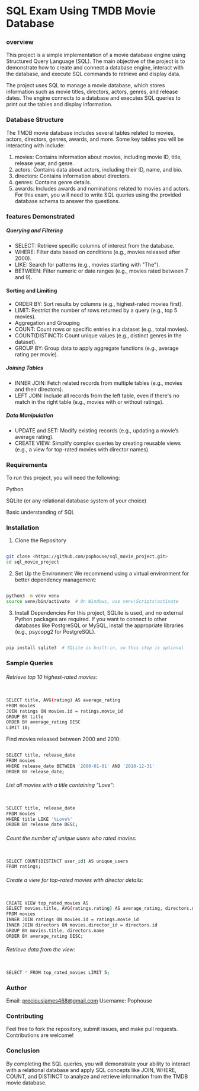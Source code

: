 # SQL Exam Using TMDB Movie Database
### overview
This project is a simple implementation of a movie database engine using Structured Query Language (SQL). The main objective of the project is to demonstrate how to create and connect a database engine, interact with the database, and execute SQL commands to retrieve and display data.

The project uses SQL to manage a movie database, which stores information such as movie titles, directors, actors, genres, and release dates. The engine connects to a database and executes SQL queries to print out the tables and display information.

### Database Structure
The TMDB movie database includes several tables related to movies, actors, directors, genres, awards, and more. Some key tables you will be interacting with include:

1. movies: Contains information about movies, including movie ID, title, release year, and genre.
2. actors: Contains data about actors, including their ID, name, and bio.
3. directors: Contains information about directors.
4. genres: Contains genre details.
5. awards: Includes awards and nominations related to movies and actors.
For this exam, you will need to write SQL queries using the provided database schema to answer the questions.
### features Demonstrated
##### Querying and Filtering
- SELECT: Retrieve specific columns of interest from the database.
- WHERE: Filter data based on conditions (e.g., movies released after 2000).
- LIKE: Search for patterns (e.g., movies starting with "The").
- BETWEEN: Filter numeric or date ranges (e.g., movies rated between 7 and 9).
#### Sorting and Limiting
- ORDER BY: Sort results by columns (e.g., highest-rated movies first).
- LIMIT: Restrict the number of rows returned by a query (e.g., top 5 movies).
- Aggregation and Grouping
- COUNT: Count rows or specific entries in a dataset (e.g., total movies).
- COUNT(DISTINCT): Count unique values (e.g., distinct genres in the dataset).
- GROUP BY: Group data to apply aggregate functions (e.g., average rating per movie).
##### Joining Tables
- INNER JOIN: Fetch related records from multiple tables (e.g., movies and their directors).
- LEFT JOIN: Include all records from the left table, even if there's no match in the right table (e.g., movies with or without ratings).
##### Data Manipulation
- UPDATE and SET: Modify existing records (e.g., updating a movie’s average rating).
- CREATE VIEW: Simplify complex queries by creating reusable views (e.g., a view for top-rated movies with director names).

### Requirements
To run this project, you will need the following:

Python 

SQLite (or any relational database system of your choice)

Basic understanding of SQL

### Installation
1. Clone the Repository
```bash

git clone <https://github.com/pophouse/sql_movie_project.git>
cd sql_movie_project
```
2. Set Up the Environment
We recommend using a virtual environment for better dependency management:

```bash

python3 -m venv venv
source venv/bin/activate  # On Windows, use venv\Scripts\activate
```
3. Install Dependencies
For this project, SQLite is used, and no external Python packages are required. If you want to connect to other databases like PostgreSQL or MySQL, install the appropriate libraries (e.g., psycopg2 for PostgreSQL).

```bash

pip install sqlite3  # SQLite is built-in, so this step is optional
```
### Sample Queries
###### Retrieve top 10 highest-rated movies:
```bash

SELECT title, AVG(rating) AS average_rating
FROM movies
JOIN ratings ON movies.id = ratings.movie_id
GROUP BY title
ORDER BY average_rating DESC
LIMIT 10;
```
Find movies released between 2000 and 2010:
```bash

SELECT title, release_date
FROM movies
WHERE release_date BETWEEN '2000-01-01' AND '2010-12-31'
ORDER BY release_date;
```
###### List all movies with a title containing "Love":
```bash

SELECT title, release_date
FROM movies
WHERE title LIKE '%Love%'
ORDER BY release_date DESC;
```
###### Count the number of unique users who rated movies:
```bash

SELECT COUNT(DISTINCT user_id) AS unique_users
FROM ratings;
```
###### Create a view for top-rated movies with director details:
```bash

CREATE VIEW top_rated_movies AS
SELECT movies.title, AVG(ratings.rating) AS average_rating, directors.name AS director
FROM movies
INNER JOIN ratings ON movies.id = ratings.movie_id
INNER JOIN directors ON movies.director_id = directors.id
GROUP BY movies.title, directors.name
ORDER BY average_rating DESC;
```
###### Retrieve data from the view:
```bash

SELECT * FROM top_rated_movies LIMIT 5;
```
### Author
Email: <preciousjames468@gmail.com>
Username: Pophouse

### Contributing
Feel free to fork the repository, submit issues, and make pull requests. Contributions are welcome!

### Conclusion
By completing the SQL queries, you will demonstrate your ability to interact with a relational database and apply SQL concepts like JOIN, WHERE, COUNT, and DISTINCT to analyze and retrieve information from the TMDB movie database.